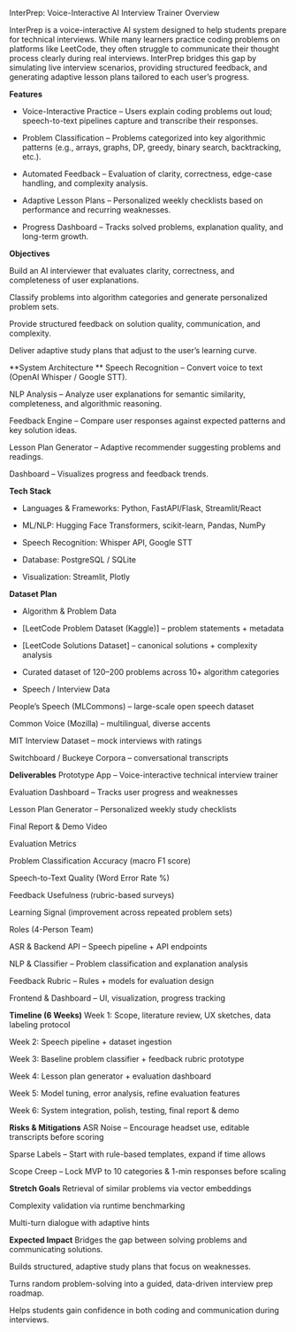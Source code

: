 InterPrep: Voice-Interactive AI Interview Trainer
Overview

InterPrep is a voice-interactive AI system designed to help students prepare for technical interviews. While many learners practice coding problems on platforms like LeetCode, they often struggle to communicate their thought process clearly during real interviews. InterPrep bridges this gap by simulating live interview scenarios, providing structured feedback, and generating adaptive lesson plans tailored to each user’s progress.

**Features**

- Voice-Interactive Practice – Users explain coding problems out loud; speech-to-text pipelines capture and transcribe their responses.

- Problem Classification – Problems categorized into key algorithmic patterns (e.g., arrays, graphs, DP, greedy, binary search, backtracking, etc.).

- Automated Feedback – Evaluation of clarity, correctness, edge-case handling, and complexity analysis.

- Adaptive Lesson Plans – Personalized weekly checklists based on performance and recurring weaknesses.

- Progress Dashboard – Tracks solved problems, explanation quality, and long-term growth.

**Objectives**

Build an AI interviewer that evaluates clarity, correctness, and completeness of user explanations.

Classify problems into algorithm categories and generate personalized problem sets.

Provide structured feedback on solution quality, communication, and complexity.

Deliver adaptive study plans that adjust to the user’s learning curve.

**System Architecture
**
Speech Recognition – Convert voice to text (OpenAI Whisper / Google STT).

NLP Analysis – Analyze user explanations for semantic similarity, completeness, and algorithmic reasoning.

Feedback Engine – Compare user responses against expected patterns and key solution ideas.

Lesson Plan Generator – Adaptive recommender suggesting problems and readings.

Dashboard – Visualizes progress and feedback trends.

**Tech Stack**
- Languages & Frameworks: Python, FastAPI/Flask, Streamlit/React

- ML/NLP: Hugging Face Transformers, scikit-learn, Pandas, NumPy

- Speech Recognition: Whisper API, Google STT

- Database: PostgreSQL / SQLite

- Visualization: Streamlit, Plotly

**Dataset Plan**
- Algorithm & Problem Data

- [LeetCode Problem Dataset (Kaggle)] – problem statements + metadata

- [LeetCode Solutions Dataset] – canonical solutions + complexity analysis

- Curated dataset of 120–200 problems across 10+ algorithm categories

- Speech / Interview Data

People’s Speech (MLCommons) – large-scale open speech dataset

Common Voice (Mozilla) – multilingual, diverse accents

MIT Interview Dataset – mock interviews with ratings

Switchboard / Buckeye Corpora – conversational transcripts

**Deliverables**
Prototype App – Voice-interactive technical interview trainer

Evaluation Dashboard – Tracks user progress and weaknesses

Lesson Plan Generator – Personalized weekly study checklists

Final Report & Demo Video

Evaluation Metrics

Problem Classification Accuracy (macro F1 score)

Speech-to-Text Quality (Word Error Rate %)

Feedback Usefulness (rubric-based surveys)

Learning Signal (improvement across repeated problem sets)

Roles (4-Person Team)

ASR & Backend API – Speech pipeline + API endpoints

NLP & Classifier – Problem classification and explanation analysis

Feedback Rubric – Rules + models for evaluation design

Frontend & Dashboard – UI, visualization, progress tracking

**Timeline (6 Weeks)**
Week 1: Scope, literature review, UX sketches, data labeling protocol

Week 2: Speech pipeline + dataset ingestion

Week 3: Baseline problem classifier + feedback rubric prototype

Week 4: Lesson plan generator + evaluation dashboard

Week 5: Model tuning, error analysis, refine evaluation features

Week 6: System integration, polish, testing, final report & demo

**Risks & Mitigations**
ASR Noise – Encourage headset use, editable transcripts before scoring

Sparse Labels – Start with rule-based templates, expand if time allows

Scope Creep – Lock MVP to 10 categories & 1-min responses before scaling

**Stretch Goals**
Retrieval of similar problems via vector embeddings

Complexity validation via runtime benchmarking

Multi-turn dialogue with adaptive hints

**Expected Impact**
Bridges the gap between solving problems and communicating solutions.

Builds structured, adaptive study plans that focus on weaknesses.

Turns random problem-solving into a guided, data-driven interview prep roadmap.

Helps students gain confidence in both coding and communication during interviews.
